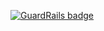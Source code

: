 
[![GuardRails badge](https://badges.production.guardrails.io/shtakai/reactor-z.svg)](https://www.guardrails.io)
